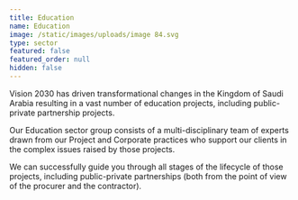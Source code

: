 ```yaml
---
title: Education
name: Education
image: /static/images/uploads/image 84.svg
type: sector
featured: false
featured_order: null
hidden: false
---
```

Vision 2030 has driven transformational changes in the Kingdom of Saudi Arabia resulting in a vast number of education projects, including public-private partnership projects.

Our Education sector group consists of a multi-disciplinary team of experts drawn from our Project and Corporate practices who support our clients in the complex issues raised by those projects.

We can successfully guide you through all stages of the lifecycle of those projects, including public-private partnerships (both from the point of view of the procurer and the contractor).
